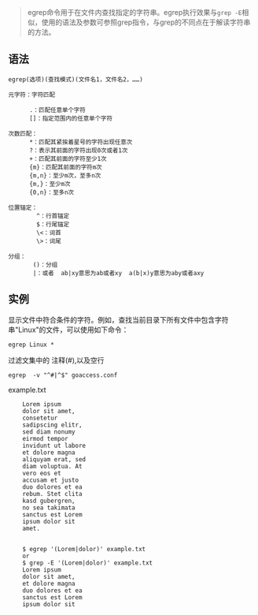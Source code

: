 > egrep命令用于在文件内查找指定的字符串。egrep执行效果与`grep -E`相似，使用的语法及参数可参照grep指令，与grep的不同点在于解读字符串的方法。

语法
---

    egrep(选项)(查找模式)(文件名1，文件名2，……)
    
    元字符：字符匹配
    
          .：匹配任意单个字符
          []：指定范围内的任意单个字符

    次数匹配：
          *：匹配其紧挨着星号的字符出现任意次
          ?：表示其前面的字符出现0次或者1次
          +：匹配其前面的字符至少1次
          {m}：匹配其前面的字符m次
          {m,n}：至少m次，至多n次
          {m,}：至少m次
          {0,n}：至多n次

    位置锚定：
            ^：行首锚定
            $：行尾锚定
            \<：词首
            \>：词尾
    
    分组：
           ()：分组
           |：或者  ab|xy意思为ab或者xy  a(b|x)y意思为aby或者axy

 
    
    
实例
---

显示文件中符合条件的字符。例如，查找当前目录下所有文件中包含字符串"Linux"的文件，可以使用如下命令：

    egrep Linux *


过滤文集中的 注释(#),以及空行

    egrep  -v "^#|^$" goaccess.conf


example.txt

        Lorem ipsum
        dolor sit amet, 
        consetetur
        sadipscing elitr,
        sed diam nonumy
        eirmod tempor
        invidunt ut labore
        et dolore magna
        aliquyam erat, sed
        diam voluptua. At
        vero eos et
        accusam et justo
        duo dolores et ea
        rebum. Stet clita
        kasd gubergren,
        no sea takimata
        sanctus est Lorem
        ipsum dolor sit
        amet.


        $ egrep '(Lorem|dolor)' example.txt
        or
        $ grep -E '(Lorem|dolor)' example.txt
        Lorem ipsum
        dolor sit amet,
        et dolore magna
        duo dolores et ea
        sanctus est Lorem
        ipsum dolor sit
